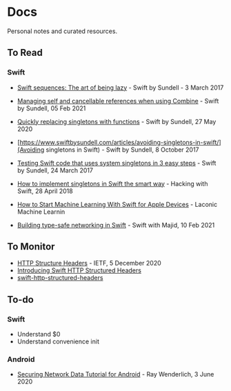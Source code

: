 # Docs
Personal notes and curated resources.

## To Read

### Swift
- [Swift sequences: The art of being lazy](https://www.swiftbysundell.com/articles/swift-sequences-the-art-of-being-lazy/) -  Swift by Sundell - 3 
  March 2017
- [Managing self and cancellable references when using Combine](https://www.swiftbysundell.com/articles/combine-self-cancellable-memory-management/) - Swift by Sundell, 05 Feb 2021

- [Quickly replacing singletons with functions](https://www.swiftbysundell.com/tips/quickly-replacing-singletons-with-functions/) - Swift by Sundell, 27 May 2020
- [https://www.swiftbysundell.com/articles/avoiding-singletons-in-swift/](Avoiding singletons in Swift) - Swift by Sundell, 8 October 2017
- [Testing Swift code that uses system singletons in 3 easy steps](https://www.swiftbysundell.com/articles/testing-swift-code-that-uses-system-singletons-in-3-easy-steps/) - Swift by Sundell, 24 March 2017
- [How to implement singletons in Swift the smart way](https://www.hackingwithswift.com/articles/88/how-to-implement-singletons-in-swift-the-smart-way) - Hacking with Swift, 28 April 2018

- [How to Start Machine Learning With Swift for Apple Devices](https://laconicml.com/machine-learning-swift-apple-devices/) - Laconic Machine Learnin 

- [Building type-safe networking in Swift](https://swiftwithmajid.com/2021/02/10/building-type-safe-networking-in-swift/) - Swift with Majid, 10 Feb 2021

## To Monitor

- [HTTP Structure Headers](https://tools.ietf.org/html/draft-ietf-httpbis-header-structure-19) - IETF, 5 December 2020
- [Introducing Swift HTTP Structured Headers](https://github.com/apple/swift-http-structured-headers)
- [swift-http-structured-headers](https://github.com/apple/swift-http-structured-headers)

## To-do

### Swift
- Understand $0
- Understand convenience init

### Android
- [Securing Network Data Tutorial for Android](https://www.raywenderlich.com/10056112-securing-network-data-tutorial-for-android) - Ray Wenderlich, 3 June 2020